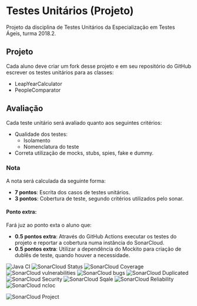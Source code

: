 # Testes Unitários (Projeto)

Projeto da disciplina de Testes Unitários da Especialização em Testes Ágeis, turma
2018.2.

## Projeto

Cada aluno deve criar um fork desse projeto e em seu repositório do GitHub escrever os testes
unitários para as classes:
- LeapYearCalculator
- PeopleComparator

## Avaliação

 Cada teste unitário será avaliado quanto aos seguintes critérios:
- Qualidade dos testes:
    - Isolamento
    - Nomenclatura do teste
- Correta utilização de mocks, stubs, spies, fake e dummy.

### Nota

A nota será calculada da seguinte forma:
- **7 pontos**: Escrita dos casos de testes unitários.
- **3 pontos**: Cobertura de teste, segundo critérios utilizados
pelo sonar.
    
#### Ponto extra:

Fará juz ao ponto exta o aluno que: 
- **0.5 pontos extra**: Através do GitHub Actions executar os testes do projeto
e reportar a cobertura numa instância do SonarCloud.
- **0.5 pontos extra**: Utilizar a dependência do Mockito para criação de
dublês de teste, quando houver a necessidade.

![Java CI](https://github.com/lazarofsjunior/unit-testing-project/workflows/Java%20CI/badge.svg)
![SonarCloud Status](https://sonarcloud.io/api/project_badges/measure?project=lazarofsjunior_unit-testing-project&metric=alert_status)
![SonarCloud Coverage](https://sonarcloud.io/api/project_badges/measure?project=lazarofsjunior_unit-testing-project&metric=coverage)
![SonarCloud vulnerabilities](https://sonarcloud.io/api/project_badges/measure?project=lazarofsjunior_unit-testing-project&metric=vulnerabilities)
![SonarCloud bugs](https://sonarcloud.io/api/project_badges/measure?project=lazarofsjunior_unit-testing-project&metric=bugs)
![SonarCloud Duplicated](https://sonarcloud.io/api/project_badges/measure?project=lazarofsjunior_unit-testing-project&metric=duplicated_lines_density)
![SonarCloud Security](https://sonarcloud.io/api/project_badges/measure?project=lazarofsjunior_unit-testing-project&metric=security_rating)
![SonarCloud Sqale](https://sonarcloud.io/api/project_badges/measure?project=lazarofsjunior_unit-testing-project&metric=sqale_index)
![SonarCloud Reliability](https://sonarcloud.io/api/project_badges/measure?project=lazarofsjunior_unit-testing-project&metric=reliability_rating)
![SonarCloud ncloc](https://sonarcloud.io/api/project_badges/measure?project=lazarofsjunior_unit-testing-project&metric=ncloc)


![SonarCloud Project](https://sonarcloud.io/api/project_badges/measure?project=lazarofsjunior_unit-testing-project&project=unit-testing-project)


